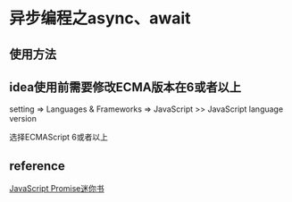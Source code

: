 
# 异步编程之async、await

## 使用方法


## idea使用前需要修改ECMA版本在6或者以上
setting => Languages & Frameworks => JavaScript >> JavaScript language version 

选择ECMAScript 6或者以上

## reference
[JavaScript Promise迷你书](http://liubin.org/promises-book/)